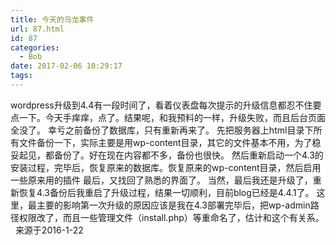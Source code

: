 ```yaml
---
title: 今天的乌龙事件
url: 87.html
id: 87
categories:
  - Bob
date: 2017-02-06 10:29:17
tags:
---
```


wordpress升级到4.4有一段时间了，看着仪表盘每次提示的升级信息都忍不住要点一下。今天手痒痒，点了。结果呢，和我预料的一样，升级失败，而且后台页面全没了。 幸亏之前备份了数据库，只有重新再来了。 先把服务器上html目录下所有文件备份一下，实际主要是用wp-content目录，其它的文件基本不用，为了稳妥起见，都备份了。好在现在内容都不多，备份也很快。 然后重新启动一个4.3的安装过程，完毕后，恢复原来的数据库。恢复原来的wp-content目录，然后启用一些原来用的插件 最后，又找回了熟悉的界面了。 当然，最后我还是升级了，重新恢复4.3备份后我重启了升级过程，结果一切顺利，目前blog已经是4.4.1了。 这里，最主要的影响第一次升级的原因应该是我在4.3部署完毕后，把wp-admin路径权限改了，而且一些管理文件（install.php）等重命名了，估计和这个有关系。   来源于2016-1-22